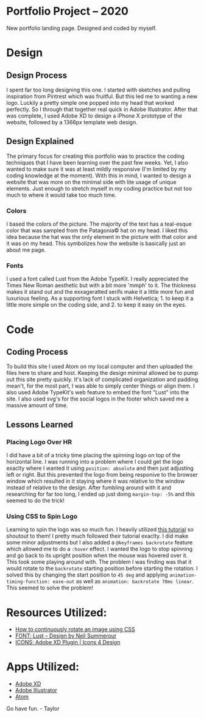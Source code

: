 # Portfolio Project – 2020
New portfolio landing page. Designed and coded by myself.

# Design
## Design Process
I spent far too long designing this one. I started with sketches and pulling inspiration from Pintrest which was fruitful. But this led me to wanting a new logo. Luckily a pretty simple one popped into my head that worked perfectly. So I through that together real quick in Adobe Illustrator. After that was complete, I used Adobe XD to design a iPhone X prototype of the website, followed by a 1366px template web design.
## Design Explained
The primary focus for creating this portfolio was to practice the coding techniques that I have been learning over the past few weeks. Yet, I also wanted to make sure it was at least mildly responsive (I'm limited by my coding knowledge at the moment). With this in mind, I wanted to design a website that was more on the minimal side with lite usage of unique elements. Just enough to stretch myself in my coding practice but not too much to where it would take too much time.
### Colors
I based the colors of the picture. The majority of the text has a teal-esque color that was sampled from the Patagonia© hat on my head. I liked this idea because the hat was the only element in the picture with that color and it was on my head. This symbolizes how the website is basically just an about me page.
### Fonts
I used a font called Lust from the Adobe TypeKit. I really appreciated the Times New Roman aesthetic but with a bit more 'mmph' to it. The thickness makes it stand out and the exxageratted serifs make it a little more fun and luxurious feeling. As a supporting font I stuck with Helvetica; 1. to keep it a little more simple on the coding side, and 2. to keep it easy on the eyes.

# Code
## Coding Process
To build this site I used Atom on my local computer and then uploaded the files here to share and host. Keeping the design minimal allowed be to pump out this site pretty quickly. It's lack of complicated organization and padding mean't, for the most part, I was able to simply center things or align them. I also used Adobe TypeKit's web feature to embed the font "Lust" into the site. I also used svg's for the social logos in the footer which saved me a massive amount of time.
## Lessons Learned
### Placing Logo Over HR
I did have a bit of a tricky time placing the spinning logo on top of the horizontal line. I was running into a problem where I could get the logo exaclty where I wanted it using ``` position: absolute ``` and then just adjusting left or right. But this prevented the logo from being responive to the browser window which resulted in it staying where it was relative to the window instead of relative to the design. After fumbling around with it and researching for far too long, I ended up just doing ``` margin-top: -5% ``` and this seemed to do the trick!
### Using CSS to Spin Logo
Learning to spin the logo was so much fun. I heavily utilized [this tutorial](https://flaviocopes.com/rotate-image/) so shoutout to them! I pretty much followed their tutorial exaclty. I did make some minor adjustments but I also added a ``` @keyframes backrotate ``` feature which allowed me to do a ``` :hover ``` effect. I wanted the logo to stop spinning and go back to its upright position when the mouse was hovered over it. This took some playing around with. The problem I was finding was that it would rotate to the ``` backrotate ``` starting position before starting the rotation. I solved this by changing the start position to ``` 45 deg ``` and applying ``` animation-timing-function: ease-out ``` as well as ``` animation: backrotate 70ms linear ```. This seemed to solve the problem!

# Resources Utilized:
- [How to continuously rotate an image using CSS](https://flaviocopes.com/rotate-image/)
- [FONT: Lust – Design by Neil Summerour](https://fonts.adobe.com/fonts/lust)
- [ICONS: Adobe XD Plugin | Icons 4 Design](https://holla.today/tpost/04dspdr37m-icons-4-design)

# Apps Utilized:
- [Adobe XD](https://www.adobe.com/products/xd.html?sdid=12B9F15S&mv=Search&ef_id=CjwKCAiAxKv_BRBdEiwAyd40N4JTpEUKjhxPVlSPMlcSKP1E_AXjeu3t4W1TZ7M9eiX8YKzIhfOgJxoCy84QAvD_BwE:G:s&s_kwcid=AL!3085!3!394015009825!e!!g!!adobe%20xd!1641846436!65452675151)
- [Adobe Illustrator](https://www.adobe.com/products/illustrator.html?sdid=KKQML&mv=search&ef_id=CjwKCAiAxKv_BRBdEiwAyd40N1W6s2meZlYyUk8X3mfKxI6EB7DLVFRgJfP31BMwf9n1LQAztp8I5hoCM7IQAvD_BwE:G:s&s_kwcid=AL!3085!3!442365417815!e!!g!!adobe%20illustrator&gclid=CjwKCAiAxKv_BRBdEiwAyd40N1W6s2meZlYyUk8X3mfKxI6EB7DLVFRgJfP31BMwf9n1LQAztp8I5hoCM7IQAvD_BwE)
- [Atom](https://atom.io/)

Go have fun. - Taylor
